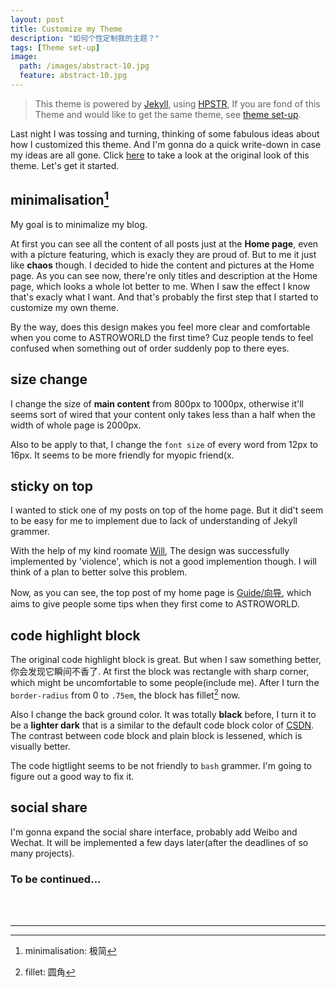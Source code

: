 ```yaml
---
layout: post
title: Customize my Theme
description: "如何个性定制我的主题？"
tags: [Theme set-up]
image:
  path: /images/abstract-10.jpg
  feature: abstract-10.jpg
---
```


> This theme is powered by [Jekyll](http://jekyllrb.com/), using [HPSTR](https://mademistakes.com/work/hpstr-jekyll-theme/), If you are fond of this Theme and would like to get the same theme, see [theme set-up](/theme-setup/).


Last night I was tossing and turning, thinking of some fabulous ideas about how I customized this theme. And I'm gonna do a quick write-down in case my ideas are all gone. Click [here](https://mmistakes.github.io/jekyll-theme-hpstr/) to take a look at the original look of this theme. Let's get it started.

## minimalisation[^1]

My goal is to minimalize my blog.

At first you can see all the content of all posts just at the **Home page**, even with a picture featuring, which is exacly they are proud of. But to me it just like **chaos** though. I decided to hide the content and pictures at the Home page. As you can see now, there're only titles and description at the Home page, which looks a whole lot better to me. When I saw the effect I know that's exacly what I want. And that's probably the first step that I started to customize my own theme.

By the way, does this design makes you feel more clear and comfortable when you come to ASTROWORLD the first time? Cuz people tends to feel confused when something out of order suddenly pop to there eyes.

## size change

I change the size of **main content** from 800px to 1000px, otherwise it'll seems sort of wired that your content only takes less than a half when the width of whole page is 2000px.

Also to be apply to that, I change the `font size` of every word from 12px to 16px. It seems to be more friendly for myopic friend(x.

## sticky on top

I wanted to stick one of my posts on top of the home page. But it did't seem to be easy for me to implement due to lack of understanding of Jekyll grammer.

With the help of my kind roomate [Will](https://willyangywt.cc), The design was successfully implemented by 'violence', which is not a good implemention though. I will think of a plan to better solve this problem.

Now, as you can see, the top post of my home page is [Guide/向导](https://lucameng.github.io/Guide/), which aims to give people some tips when they first come to ASTROWORLD.

## code highlight block

The original code highlight block is great. But when I saw something better, 你会发现它瞬间不香了. At first the block was rectangle with sharp corner, which might be uncomfortable to some people(include me). After I turn the `border-radius` from 0 to `.75em`, the block has fillet[^2] now.

Also I change the back ground color. It was totally **black** before, I turn it to be a **lighter dark** that is a similar to the default code block color of [CSDN](https://www.csdn.net/). The contrast between code block and plain block is lessened, which is visually better.

The code higtlight seems to be not friendly to `bash` grammer. I'm going to figure out a good way to fix it.

## social share

I'm gonna expand the social share interface, probably add Weibo and Wechat. It will be implemented a few days later(after the deadlines of so many projects).

### To be continued...

<br/>
<br/>

___

[^1]: minimalisation: 极简
[^2]: fillet: 圆角
